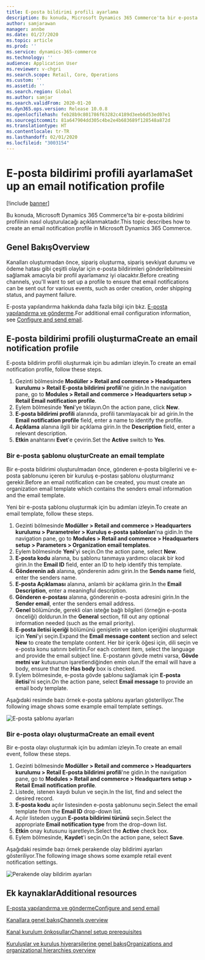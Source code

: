 ```yaml
---
title: E-posta bildirimi profili ayarlama
description: Bu konuda, Microsoft Dynamics 365 Commerce'ta bir e-posta bildirimi profilinin nasıl oluşturulacağı açıklanmaktadır.
author: samjarawan
manager: annbe
ms.date: 01/27/2020
ms.topic: article
ms.prod: ''
ms.service: dynamics-365-commerce
ms.technology: ''
audience: Application User
ms.reviewer: v-chgri
ms.search.scope: Retail, Core, Operations
ms.custom: ''
ms.assetid: ''
ms.search.region: Global
ms.author: samjar
ms.search.validFrom: 2020-01-20
ms.dyn365.ops.version: Release 10.0.8
ms.openlocfilehash: feb28b9c801786f63282c4189d3eeb6d53ed07e1
ms.sourcegitcommit: 81a647904dd305c4be2e4b683689f128548a872d
ms.translationtype: HT
ms.contentlocale: tr-TR
ms.lasthandoff: 02/01/2020
ms.locfileid: "3003154"
---
```

# <a name="set-up-an-email-notification-profile"></a><span data-ttu-id="04ce0-103">E-posta bildirimi profili ayarlama</span><span class="sxs-lookup"><span data-stu-id="04ce0-103">Set up an email notification profile</span></span>


[!include [banner](includes/banner.md)]

<span data-ttu-id="04ce0-104">Bu konuda, Microsoft Dynamics 365 Commerce'ta bir e-posta bildirimi profilinin nasıl oluşturulacağı açıklanmaktadır.</span><span class="sxs-lookup"><span data-stu-id="04ce0-104">This topic describes how to create an email notification profile in Microsoft Dynamics 365 Commerce.</span></span>

## <a name="overview"></a><span data-ttu-id="04ce0-105">Genel Bakış</span><span class="sxs-lookup"><span data-stu-id="04ce0-105">Overview</span></span>

<span data-ttu-id="04ce0-106">Kanalları oluşturmadan önce, sipariş oluşturma, sipariş sevkiyat durumu ve ödeme hatası gibi çeşitli olaylar için e-posta bildirimleri gönderilebilmesini sağlamak amacıyla bir profil ayarlamanız iyi olacaktır.</span><span class="sxs-lookup"><span data-stu-id="04ce0-106">Before creating channels, you'll want to set up a profile to ensure that email notifications can be sent out for various events, such as order creation, order shipping status, and payment failure.</span></span>

<span data-ttu-id="04ce0-107">E-posta yapılandırma hakkında daha fazla bilgi için bkz. [E-posta yapılandırma ve gönderme](https://docs.microsoft.com/en-us/dynamics365/fin-ops-core/fin-ops/organization-administration/configure-email).</span><span class="sxs-lookup"><span data-stu-id="04ce0-107">For additional email configuration information, see [Configure and send email](https://docs.microsoft.com/en-us/dynamics365/fin-ops-core/fin-ops/organization-administration/configure-email).</span></span>

## <a name="create-an-email-notification-profile"></a><span data-ttu-id="04ce0-108">E-posta bildirimi profili oluşturma</span><span class="sxs-lookup"><span data-stu-id="04ce0-108">Create an email notification profile</span></span>

<span data-ttu-id="04ce0-109">E-posta bildirim profili oluşturmak için bu adımları izleyin.</span><span class="sxs-lookup"><span data-stu-id="04ce0-109">To create an email notification profile, follow these steps.</span></span>

1. <span data-ttu-id="04ce0-110">Gezinti bölmesinde **Modüller \> Retail and commerce \> Headquarters kurulumu \> Retail E-posta bildirimi profili**'ne gidin.</span><span class="sxs-lookup"><span data-stu-id="04ce0-110">In the navigation pane, go to **Modules \> Retail and commerce \> Headquarters setup \> Retail Email notification profile**.</span></span>
1. <span data-ttu-id="04ce0-111">Eylem bölmesinde **Yeni**'ye tıklayın.</span><span class="sxs-lookup"><span data-stu-id="04ce0-111">On the action pane, click **New**.</span></span>
1. <span data-ttu-id="04ce0-112">**E-posta bildirimi profili** alanında, profili tanımlayacak bir ad girin.</span><span class="sxs-lookup"><span data-stu-id="04ce0-112">In the **Email notification profile** field, enter a name to identify the profile.</span></span>
1. <span data-ttu-id="04ce0-113">**Açıklama** alanına ilgili bir açıklama girin.</span><span class="sxs-lookup"><span data-stu-id="04ce0-113">In the **Description** field, enter a relevant description.</span></span>
1. <span data-ttu-id="04ce0-114">**Etkin** anahtarını **Evet**'e çevirin.</span><span class="sxs-lookup"><span data-stu-id="04ce0-114">Set the **Active** switch to **Yes**.</span></span>

### <a name="create-an-email-template"></a><span data-ttu-id="04ce0-115">Bir e-posta şablonu oluştur</span><span class="sxs-lookup"><span data-stu-id="04ce0-115">Create an email template</span></span>

<span data-ttu-id="04ce0-116">Bir e-posta bildirimi oluşturulmadan önce, gönderen e-posta bilgilerini ve e-posta şablonunu içeren bir kuruluş e-postası şablonu oluşturmanız gerekir.</span><span class="sxs-lookup"><span data-stu-id="04ce0-116">Before an email notification can be created, you must create an organization email template which contains the senders email information and the email template.</span></span>

<span data-ttu-id="04ce0-117">Yeni bir e-posta şablonu oluşturmak için bu adımları izleyin.</span><span class="sxs-lookup"><span data-stu-id="04ce0-117">To create an email template, follow these steps.</span></span>

1. <span data-ttu-id="04ce0-118">Gezinti bölmesinde **Modüller \> Retail and commerce \> Headquarters kurulumu \> Parametreler \> Kuruluş e-posta şablonları**'na gidin.</span><span class="sxs-lookup"><span data-stu-id="04ce0-118">In the navigation pane, go to **Modules \> Retail and commerce \> Headquarters setup \> Parameters \> Organization email templates**.</span></span>
1. <span data-ttu-id="04ce0-119">Eylem bölmesinde **Yeni**'yi seçin.</span><span class="sxs-lookup"><span data-stu-id="04ce0-119">On the action pane, select **New**.</span></span>
1. <span data-ttu-id="04ce0-120">**E-posta kodu** alanına, bu şablonu tanımaya yardımcı olacak bir kod girin.</span><span class="sxs-lookup"><span data-stu-id="04ce0-120">In the **Email ID** field, enter an ID to help identify this template.</span></span>
1. <span data-ttu-id="04ce0-121">**Gönderenin adı** alanına, gönderenin adını girin.</span><span class="sxs-lookup"><span data-stu-id="04ce0-121">In the **Sends name** field, enter the senders name.</span></span>
1. <span data-ttu-id="04ce0-122">**E-posta Açıklaması** alanına, anlamlı bir açıklama girin.</span><span class="sxs-lookup"><span data-stu-id="04ce0-122">In the **Email Description**, enter a meaningful description.</span></span>
1. <span data-ttu-id="04ce0-123">**Gönderen e-postası** alanına, gönderenin e-posta adresini girin.</span><span class="sxs-lookup"><span data-stu-id="04ce0-123">In the **Sender email**, enter the senders email address.</span></span>
1. <span data-ttu-id="04ce0-124">**Genel** bölümünde, gerekli olan isteğe bağlı bilgileri (örneğin e-posta önceliği) doldurun.</span><span class="sxs-lookup"><span data-stu-id="04ce0-124">In the **General** section, fill out any optional information needed (such as the email priority).</span></span>
1. <span data-ttu-id="04ce0-125">**E-posta iletisi içeriği** bölümünü genişletin ve şablon içeriğini oluşturmak için **Yeni**'yi seçin.</span><span class="sxs-lookup"><span data-stu-id="04ce0-125">Expand the **Email message content** section and select **New** to create the template content.</span></span> <span data-ttu-id="04ce0-126">Her bir içerik öğesi için, dili seçin ve e-posta konu satırını belirtin.</span><span class="sxs-lookup"><span data-stu-id="04ce0-126">For each content item, select the language and provide the email subject line.</span></span> <span data-ttu-id="04ce0-127">E-postanın gövde metni varsa, **Gövde metni var** kutusunun işaretlendiğinden emin olun.</span><span class="sxs-lookup"><span data-stu-id="04ce0-127">If the email will have a body, ensure that the **Has body** box is checked.</span></span>
1. <span data-ttu-id="04ce0-128">Eylem bölmesinde, e-posta gövde şablonu sağlamak için **E-posta iletisi**'ni seçin.</span><span class="sxs-lookup"><span data-stu-id="04ce0-128">On the action pane, select **Email message** to provide an email body template.</span></span>

<span data-ttu-id="04ce0-129">Aşağıdaki resimde bazı örnek e-posta şablonu ayarları gösteriliyor.</span><span class="sxs-lookup"><span data-stu-id="04ce0-129">The following image shows some example email template settings.</span></span>

![E-posta şablonu ayarları](media/email-template.png)

### <a name="create-an-email-event"></a><span data-ttu-id="04ce0-131">Bir e-posta olayı oluşturma</span><span class="sxs-lookup"><span data-stu-id="04ce0-131">Create an email event</span></span>

<span data-ttu-id="04ce0-132">Bir e-posta olayı oluşturmak için bu adımları izleyin.</span><span class="sxs-lookup"><span data-stu-id="04ce0-132">To create an email event, follow these steps.</span></span>

1. <span data-ttu-id="04ce0-133">Gezinti bölmesinde **Modüller \> Retail and commerce \> Headquarters kurulumu \> Retail E-posta bildirimi profili**'ne gidin.</span><span class="sxs-lookup"><span data-stu-id="04ce0-133">In the navigation pane, go to **Modules \> Retail and commerce \> Headquarters setup \> Retail Email notification profile**.</span></span>
1. <span data-ttu-id="04ce0-134">Listede, istenen kaydı bulun ve seçin.</span><span class="sxs-lookup"><span data-stu-id="04ce0-134">In the list, find and select the desired record.</span></span> 
1. <span data-ttu-id="04ce0-135">**E-posta kodu** açılır listesinden e-posta şablonunu seçin.</span><span class="sxs-lookup"><span data-stu-id="04ce0-135">Select the email template from the **Email ID** drop-down list.</span></span>
1. <span data-ttu-id="04ce0-136">Açılır listeden uygun **E-posta bildirimi türünü** seçin.</span><span class="sxs-lookup"><span data-stu-id="04ce0-136">Select the appropriate **Email notification type** from the drop-down list.</span></span>
1. <span data-ttu-id="04ce0-137">**Etkin** onay kutusunu işaretleyin.</span><span class="sxs-lookup"><span data-stu-id="04ce0-137">Select the **Active** check box.</span></span>
1. <span data-ttu-id="04ce0-138">Eylem bölmesinde, **Kaydet**'i seçin.</span><span class="sxs-lookup"><span data-stu-id="04ce0-138">On the action pane, select **Save**.</span></span>

<span data-ttu-id="04ce0-139">Aşağıdaki resimde bazı örnek perakende olay bildirimi ayarları gösteriliyor.</span><span class="sxs-lookup"><span data-stu-id="04ce0-139">The following image shows some example retail event notification settings.</span></span>

![Perakende olay bildirim ayarları](media/email-notification-profile.png)

## <a name="additional-resources"></a><span data-ttu-id="04ce0-141">Ek kaynaklar</span><span class="sxs-lookup"><span data-stu-id="04ce0-141">Additional resources</span></span>

[<span data-ttu-id="04ce0-142">E-posta yapılandırma ve gönderme</span><span class="sxs-lookup"><span data-stu-id="04ce0-142">Configure and send email</span></span>](https://docs.microsoft.com/en-us/dynamics365/fin-ops-core/fin-ops/organization-administration/configure-email)

[<span data-ttu-id="04ce0-143">Kanallara genel bakış</span><span class="sxs-lookup"><span data-stu-id="04ce0-143">Channels overview</span></span>](channels-overview.md)

[<span data-ttu-id="04ce0-144">Kanal kurulum önkoşulları</span><span class="sxs-lookup"><span data-stu-id="04ce0-144">Channel setup prerequisites</span></span>](channels-prerequisites.md)

[<span data-ttu-id="04ce0-145">Kuruluşlar ve kuruluş hiyerarşilerine genel bakış</span><span class="sxs-lookup"><span data-stu-id="04ce0-145">Organizations and organizational hierarchies overview</span></span>](../fin-ops-core/fin-ops/organization-administration/organizations-organizational-hierarchies.md?toc=/dynamics365/commerce/toc.json)
